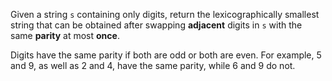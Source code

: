 Given a string `s` containing only digits, return the lexicographically smallest string that can be obtained after swapping **adjacent** digits in `s` with the same **parity** at most **once**.

Digits have the same parity if both are odd or both are even. For example, 5 and 9, as well as 2 and 4, have the same parity, while 6 and 9 do not.